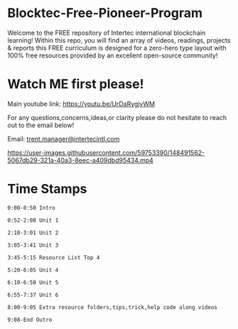 # Blocktec-Free-Pioneer-Program

Welcome to the FREE repository of Intertec international blockchain learning! Within this repo, you will find an array of videos, readings, projects & reports
this FREE curriculum is designed for a zero-hero type layout with 100% free resources provided by an excellent open-source community!

  # Watch ME first please!
  
  Main youtube link: https://youtu.be/UrDaRygjyWM
   
  For any questions,concerns,ideas,or clarity please do not hesitate to reach out to the email below!
  
  Email: trent.manager@intertecintl.com
  
  
  



https://user-images.githubusercontent.com/59753390/148491562-5067db29-321a-40a3-8eec-a409dbd95434.mp4



  
     
   # Time Stamps
    
    
    0:00-0:50 Intro

    0:52-2:08 Unit 1

    2:10-3:01 Unit 2

    3:05-3:41 Unit 3

    3:45-5:15 Resource List Top 4

    5:20-6:05 Unit 4

    6:10-6:50 Unit 5

    6:55-7:37 Unit 6

    8:00-9:05 Extra resource folders,tips,trick,help code along videos

    9:08-End Outro

  

     

    







